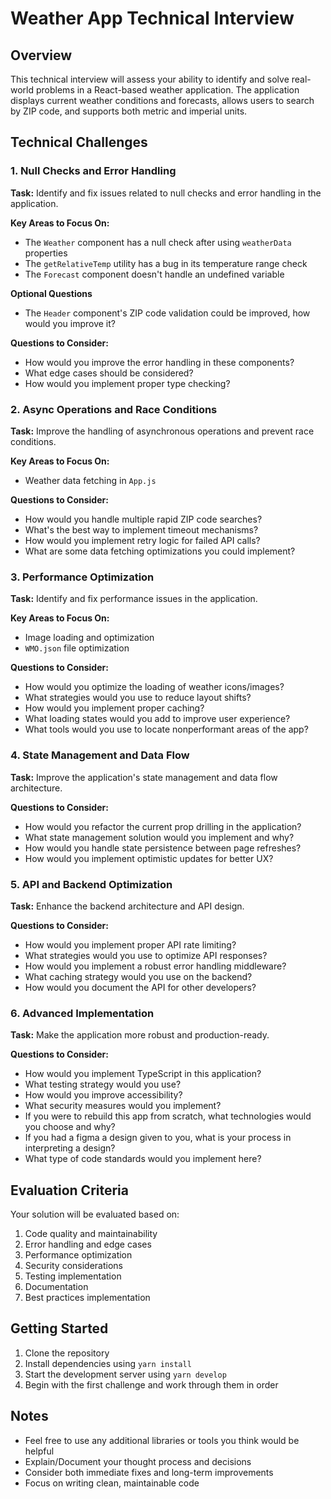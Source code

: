 # Weather App Technical Interview

## Overview
This technical interview will assess your ability to identify and solve real-world problems in a React-based weather application. The application displays current weather conditions and forecasts, allows users to search by ZIP code, and supports both metric and imperial units.

## Technical Challenges

### 1. Null Checks and Error Handling
**Task:** Identify and fix issues related to null checks and error handling in the application.

**Key Areas to Focus On:**
- The `Weather` component has a null check after using `weatherData` properties
- The `getRelativeTemp` utility has a bug in its temperature range check
- The `Forecast` component doesn't handle an undefined variable

**Optional Questions**
- The `Header` component's ZIP code validation could be improved, how would you improve it?

**Questions to Consider:**
- How would you improve the error handling in these components?
- What edge cases should be considered?
- How would you implement proper type checking?

### 2. Async Operations and Race Conditions
**Task:** Improve the handling of asynchronous operations and prevent race conditions.

**Key Areas to Focus On:**
- Weather data fetching in `App.js`

**Questions to Consider:**
- How would you handle multiple rapid ZIP code searches?
- What's the best way to implement timeout mechanisms?
- How would you implement retry logic for failed API calls?
- What are some data fetching optimizations you could implement?

### 3. Performance Optimization
**Task:** Identify and fix performance issues in the application.

**Key Areas to Focus On:**
- Image loading and optimization
- `WMO.json` file optimization

**Questions to Consider:**
- How would you optimize the loading of weather icons/images?
- What strategies would you use to reduce layout shifts?
- How would you implement proper caching?
- What loading states would you add to improve user experience?
- What tools would you use to locate nonperformant areas of the app? 

### 4. State Management and Data Flow
**Task:** Improve the application's state management and data flow architecture.

**Questions to Consider:**
- How would you refactor the current prop drilling in the application?
- What state management solution would you implement and why?
- How would you handle state persistence between page refreshes?
- How would you implement optimistic updates for better UX?

### 5. API and Backend Optimization
**Task:** Enhance the backend architecture and API design.

**Questions to Consider:**
- How would you implement proper API rate limiting?
- What strategies would you use to optimize API responses?
- How would you implement a robust error handling middleware?
- What caching strategy would you use on the backend?
- How would you document the API for other developers?

### 6. Advanced Implementation
**Task:** Make the application more robust and production-ready.

**Questions to Consider:**
- How would you implement TypeScript in this application?
- What testing strategy would you use?
- How would you improve accessibility?
- What security measures would you implement?
- If you were to rebuild this app from scratch, what technologies would you choose and why?
- If you had a figma a design given to you, what is your process in interpreting a design?
- What type of code standards would you implement here?

## Evaluation Criteria
Your solution will be evaluated based on:
1. Code quality and maintainability
2. Error handling and edge cases
3. Performance optimization
4. Security considerations
5. Testing implementation
6. Documentation
7. Best practices implementation

## Getting Started
1. Clone the repository
2. Install dependencies using `yarn install`
3. Start the development server using `yarn develop`
4. Begin with the first challenge and work through them in order

## Notes
- Feel free to use any additional libraries or tools you think would be helpful
- Explain/Document your thought process and decisions
- Consider both immediate fixes and long-term improvements
- Focus on writing clean, maintainable code 
